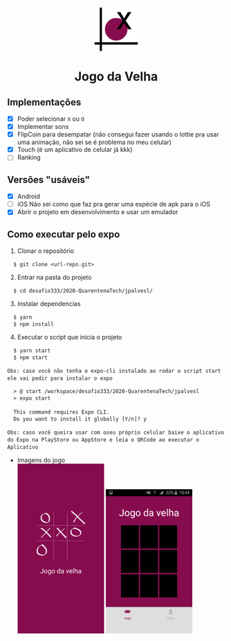 <p align="center">
  <img alt="Imagem do icone" src="./assets/icon.png" width="100"/>
</p>

# <center>Jogo da Velha

## Implementações

- [x] Poder selecionar `X` ou `O`
- [x] Implementar sons
- [x] FlipCoin para desempatar (não consegui fazer usando o lottie pra usar uma animação, não sei se é problema no meu celular)
- [x] Touch (é um aplicativo de celular já kkk)
- [ ] Ranking

## Versões "usáveis"
- [x] Android
- [ ] iOS Não sei como que faz pra gerar uma espécie de apk para o iOS
- [x] Abrir o projeto em desenvolvimento e usar um emulador

## Como executar pelo expo
1. Clonar o repositório
  ```shell
    $ git clone <url-repo.git>
  ```

2. Entrar na pasta do projeto
  ```shell
    $ cd desafio333/2020-QuarentenaTech/jpalvesl/
  ```

3. Instalar dependencias
  ```shell
    $ yarn
    $ npm install
  ```

4. Executar o script que inicia o projeto
  ```shell
    $ yarn start 
    $ npm start 
  ```

`Obs: caso você não tenha o expo-cli instalado ao rodar o script start ele vai pedir para instalar o expo`
```shell
  > @ start /workspace/desafio333/2020-QuarentenaTech/jpalvesl
  > expo start

  This command requires Expo CLI.
  Do you want to install it globally [Y/n]? y
```
`Obs: caso você queira usar com oseu próprio celular baixe o aplicativo do Expo na PlayStore ou AppStore e leia o QRCode ao executar o Aplicativo`

- Imagens do jogo   
  <img alt="Imagem da Kurisu" src="./assets/splash.png" width="200"/>
  <img alt="Imagem da Kurisu" src="./.github/game.png" width="200"/>

